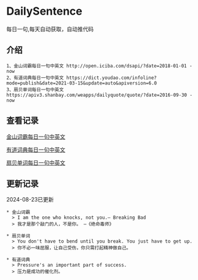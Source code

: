 # DailySentence

每日一句,每天自动获取，自动推代码

## 介绍

```
1、金山词霸每日一句中英文 http://open.iciba.com/dsapi/?date=2018-01-01 - now
2、有道词典每日一句中英文 https://dict.youdao.com/infoline?mode=publish&date=2021-03-15&update=auto&apiversion=6.0
3、扇贝单词每日一句中英文 https://apiv3.shanbay.com/weapps/dailyquote/quote/?date=2016-09-30 - now
```

## 查看记录

[金山词霸每日一句中英文](./data/iciba/)

[有道词典每日一句中英文](./data/youdao/)

[扇贝单词每日一句中英文](./data/shanbay/)

## 更新记录
2024-08-23已更新 
```
* 金山词霸
  > I am the one who knocks, not you.— Breaking Bad 
  > 我才是那个敲门的人，不是你。 —《绝命毒师》

* 扇贝单词
  > You don't have to bend until you break. You just have to get up.
  > 你不必一味屈服，让自己受伤，你只需打起精神做自己。

* 有道词典
  > Pressure's an important part of success.
  > 压力是成功的催化剂。

```
